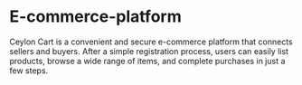 # E-commerce-platform
Ceylon Cart is a convenient and secure e-commerce platform that connects sellers and buyers. After a simple registration process, users can easily list products, browse a wide range of items, and complete purchases in just a few steps.
